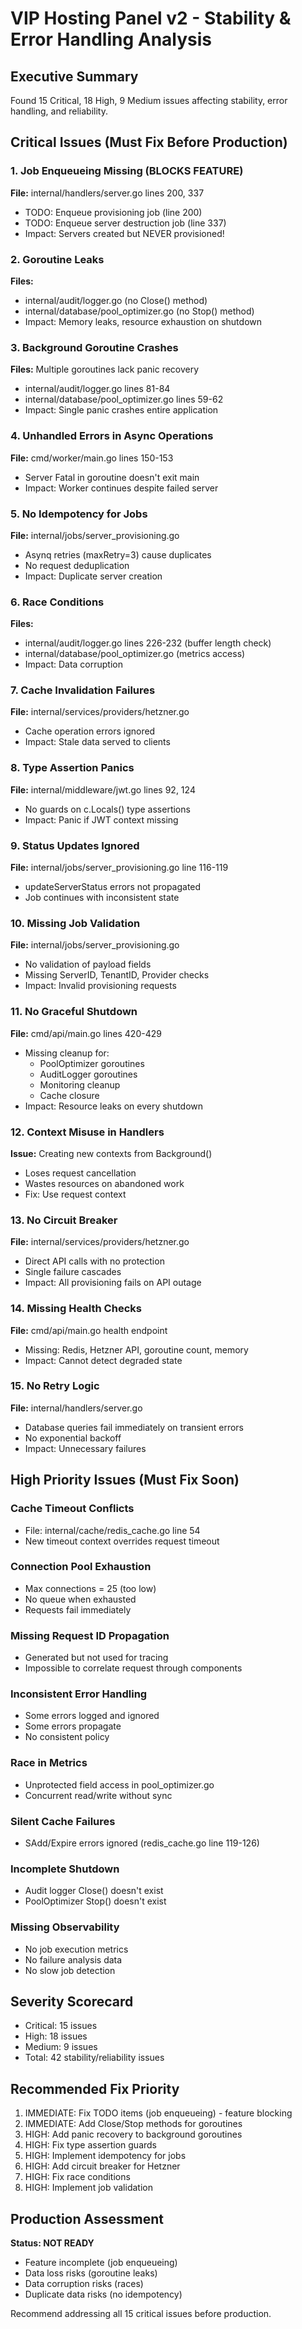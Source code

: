 # VIP Hosting Panel v2 - Stability & Error Handling Analysis

## Executive Summary
Found 15 Critical, 18 High, 9 Medium issues affecting stability, error handling, and reliability.

## Critical Issues (Must Fix Before Production)

### 1. Job Enqueueing Missing (BLOCKS FEATURE)
**File:** internal/handlers/server.go lines 200, 337
- TODO: Enqueue provisioning job (line 200)
- TODO: Enqueue server destruction job (line 337)
- Impact: Servers created but NEVER provisioned!

### 2. Goroutine Leaks
**Files:** 
- internal/audit/logger.go (no Close() method)
- internal/database/pool_optimizer.go (no Stop() method)
- Impact: Memory leaks, resource exhaustion on shutdown

### 3. Background Goroutine Crashes
**Files:** Multiple goroutines lack panic recovery
- internal/audit/logger.go lines 81-84
- internal/database/pool_optimizer.go lines 59-62
- Impact: Single panic crashes entire application

### 4. Unhandled Errors in Async Operations
**File:** cmd/worker/main.go lines 150-153
- Server Fatal in goroutine doesn't exit main
- Impact: Worker continues despite failed server

### 5. No Idempotency for Jobs
**File:** internal/jobs/server_provisioning.go
- Asynq retries (maxRetry=3) cause duplicates
- No request deduplication
- Impact: Duplicate server creation

### 6. Race Conditions
**Files:**
- internal/audit/logger.go lines 226-232 (buffer length check)
- internal/database/pool_optimizer.go (metrics access)
- Impact: Data corruption

### 7. Cache Invalidation Failures
**File:** internal/services/providers/hetzner.go
- Cache operation errors ignored
- Impact: Stale data served to clients

### 8. Type Assertion Panics
**File:** internal/middleware/jwt.go lines 92, 124
- No guards on c.Locals() type assertions
- Impact: Panic if JWT context missing

### 9. Status Updates Ignored
**File:** internal/jobs/server_provisioning.go line 116-119
- updateServerStatus errors not propagated
- Job continues with inconsistent state

### 10. Missing Job Validation
**File:** internal/jobs/server_provisioning.go
- No validation of payload fields
- Missing ServerID, TenantID, Provider checks
- Impact: Invalid provisioning requests

### 11. No Graceful Shutdown
**File:** cmd/api/main.go lines 420-429
- Missing cleanup for:
  - PoolOptimizer goroutines
  - AuditLogger goroutines
  - Monitoring cleanup
  - Cache closure
- Impact: Resource leaks on every shutdown

### 12. Context Misuse in Handlers
**Issue:** Creating new contexts from Background()
- Loses request cancellation
- Wastes resources on abandoned work
- Fix: Use request context

### 13. No Circuit Breaker
**File:** internal/services/providers/hetzner.go
- Direct API calls with no protection
- Single failure cascades
- Impact: All provisioning fails on API outage

### 14. Missing Health Checks
**File:** cmd/api/main.go health endpoint
- Missing: Redis, Hetzner API, goroutine count, memory
- Impact: Cannot detect degraded state

### 15. No Retry Logic
**File:** internal/handlers/server.go
- Database queries fail immediately on transient errors
- No exponential backoff
- Impact: Unnecessary failures

## High Priority Issues (Must Fix Soon)

### Cache Timeout Conflicts
- File: internal/cache/redis_cache.go line 54
- New timeout context overrides request timeout

### Connection Pool Exhaustion
- Max connections = 25 (too low)
- No queue when exhausted
- Requests fail immediately

### Missing Request ID Propagation
- Generated but not used for tracing
- Impossible to correlate request through components

### Inconsistent Error Handling
- Some errors logged and ignored
- Some errors propagate
- No consistent policy

### Race in Metrics
- Unprotected field access in pool_optimizer.go
- Concurrent read/write without sync

### Silent Cache Failures
- SAdd/Expire errors ignored (redis_cache.go line 119-126)

### Incomplete Shutdown
- Audit logger Close() doesn't exist
- PoolOptimizer Stop() doesn't exist

### Missing Observability
- No job execution metrics
- No failure analysis data
- No slow job detection

## Severity Scorecard
- Critical: 15 issues
- High: 18 issues  
- Medium: 9 issues
- Total: 42 stability/reliability issues

## Recommended Fix Priority

1. IMMEDIATE: Fix TODO items (job enqueueing) - feature blocking
2. IMMEDIATE: Add Close/Stop methods for goroutines
3. HIGH: Add panic recovery to background goroutines
4. HIGH: Fix type assertion guards
5. HIGH: Implement idempotency for jobs
6. HIGH: Add circuit breaker for Hetzner
7. HIGH: Fix race conditions
8. HIGH: Implement job validation

## Production Assessment
**Status: NOT READY**
- Feature incomplete (job enqueueing)
- Data loss risks (goroutine leaks)
- Data corruption risks (races)
- Duplicate data risks (no idempotency)

Recommend addressing all 15 critical issues before production.
